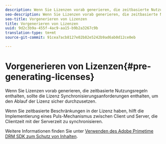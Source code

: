 ```yaml
---
description: Wenn Sie Lizenzen vorab generieren, die zeitbasierte Nutzungsregeln enthalten, sollte die Lizenz Synchronisierungsanforderungen enthalten, um den Ablauf der Lizenz sicher durchzusetzen.
seo-description: Wenn Sie Lizenzen vorab generieren, die zeitbasierte Nutzungsregeln enthalten, sollte die Lizenz Synchronisierungsanforderungen enthalten, um den Ablauf der Lizenz sicher durchzusetzen.
seo-title: Vorgenerieren von Lizenzen
title: Vorgenerieren von Lizenzen
uuid: 9d2c3b9a-455f-4ac9-aa15-b9b2a3267c9b
translation-type: tm+mt
source-git-commit: 91cea7acb8127e02b82e5242b9ad6ab0d12ce0eb

---
```



# Vorgenerieren von Lizenzen{#pre-generating-licenses}

Wenn Sie Lizenzen vorab generieren, die zeitbasierte Nutzungsregeln enthalten, sollte die Lizenz Synchronisierungsanforderungen enthalten, um den Ablauf der Lizenz sicher durchzusetzen.

Wenn Sie zeitbasierte Beschränkungen in der Lizenz haben, hilft die Implementierung eines Puls-Mechanismus zwischen Client und Server, die Clientzeit mit der Serverzeit zu synchronisieren.

Weitere Informationen finden Sie unter [Verwenden des Adobe Primetime DRM SDK zum Schutz von Inhalten](https://helpx.adobe.com/content/dam/help/en/primetime/drm/drm_protecting_content.pdf).
